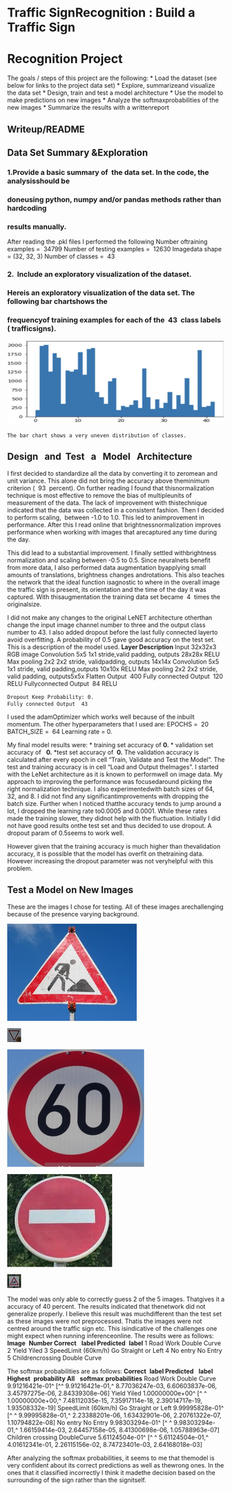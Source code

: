 # Traffic​ ​Sign​ ​Recognition​ ​:​ ​Build​ ​a​ ​Traffic​ ​Sign

# Recognition​ ​Project

The​ ​goals​ ​/​ ​steps​ ​of​ ​this​ ​project​ ​are​ ​the​ ​following:
*​ ​Load​ ​the​ ​data​ ​set​ ​(see​ ​below​ ​for​ ​links​ ​to​ ​the​ ​project​ ​data​ ​set)
*​ ​Explore,​ ​summarize​ ​and​ ​visualize​ ​the​ ​data​ ​set
*​ ​Design,​ ​train​ ​and​ ​test​ ​a​ ​model​ ​architecture
*​ ​Use​ ​the​ ​model​ ​to​ ​make​ ​predictions​ ​on​ ​new​ ​images
*​ ​Analyze​ ​the​ ​softmax​ ​probabilities​ ​of​ ​the​ ​new​ ​images
*​ ​Summarize​ ​the​ ​results​ ​with​ ​a​ ​written​ ​report

## Writeup/README

## Data ​Set ​Summary ​& ​Exploration

### 1. ​Provide ​a ​basic ​summary ​of ​ the ​data ​set. ​In the ​code, ​the ​analysis ​should ​be

### done ​using ​python, ​numpy ​and/or ​pandas ​methods ​rather than hardcoding

### results ​manually.

After​ ​reading​ ​the​ ​.pkl​ ​files​ ​I​ ​performed​ ​the​ ​following
Number​ ​of​ ​training​ ​examples​ ​=​ ​ 34799
Number​ ​of​ ​testing​ ​examples​ ​=​ ​ 12630
Image​ ​data​ ​shape​ ​=​ ​(32,​ ​32,​ ​3)
Number​ ​of​ ​classes​ ​=​ ​ 43

### 2. ​ ​ Include ​an ​exploratory ​visualization ​of ​the ​dataset.

### Here​ ​is​ ​an​ ​exploratory​ ​visualization​ ​of​ ​the​ ​data​ ​set.​ ​The​ ​following​ ​bar​ ​chart​ ​shows​ ​the

### frequency​ ​of​ ​training​ ​examples​ ​for​ ​each​ ​of​ ​the​ ​ 43 ​ ​class​ ​labels​ ​(​ ​traffic​ ​signs).

![Bar Chart](test_images/data_vizualization.png)
```
The​ ​bar​ ​chart​ ​shows​ ​a​ ​very​ ​uneven​ ​distribution​ ​of​ ​classes.
```

## Design ​ ​ and ​ ​ Test ​ ​ a ​ ​ Model ​ ​ Architecture

I​ ​first​ ​decided​ ​to​ ​standardize​ ​all​ ​the​ ​data​ ​by​ ​converting​ ​it​ ​to​ ​zero​ ​mean​ ​and​ ​unit​ ​variance.​ ​This
alone​ ​did​ ​not​ ​bring​ ​the​ ​accuracy​ ​above​ ​the​ ​minimum​ ​criterion​ ​(​ ​ 93 ​ ​percent).​ ​On​ ​further​ ​reading​ ​I
found​ ​that​ ​this​ ​normalization​ ​technique​ ​is​ ​most​ ​effective​ ​to​ ​remove​ ​the​ ​bias​ ​of​ ​multiple​ ​units​ ​of
measurement​ ​of​ ​the​ ​data.​ ​The​ ​lack​ ​of​ ​improvement​ ​with​ ​this​ ​technique​ ​indicated​ ​that​ ​the​ ​data
was​ ​collected​ ​in​ ​a​ ​consistent​ ​fashion.
Then​ ​I​ ​decided​ ​to​ ​perform​ ​scaling,​ ​​ ​between​ ​-1.0​ ​to​ ​1.0.​ ​This​ ​led​ ​to​ ​an​ ​improvement​ ​in
performance.
After​ ​this​ ​I​ ​read​ ​online​ ​that​ ​brightness​ ​normalization​ ​improves​ ​performance​ ​when​ ​working​ ​with
images​ ​that​ ​are​ ​captured​ ​any​ ​time​ ​during​ ​the​ ​day.

This​ ​did​ ​lead​ ​to​ ​a​ ​substantial​ ​improvement.​ ​I​ ​finally​ ​settled​ ​with​ ​brightness​ ​normalization​ ​and
scaling​ ​between​ ​-0.5​ ​to​ ​0.5.
Since​ ​neural​ ​nets​ ​benefit​ ​from​ ​more​ ​data,​ ​I​ ​also​ ​performed​ ​data​ ​augmentation​ ​by​ ​applying​ ​small
amounts​ ​of​ ​translations,​ ​brightness​ ​changes​ ​and​ ​rotations.​ ​This​ ​also​ ​teaches​ ​the​ ​network​ ​that
the​ ​ideal​ ​function​ ​is​ ​agnostic​ ​to​ ​where​ ​in​ ​the​ ​overall​ ​image​ ​the​ ​traffic​ ​sign​ ​is​ ​present,​ ​its
orientation​ ​and​ ​the​ ​time​ ​of​ ​the​ ​day​ ​it​ ​was​ ​captured.
With​ ​this​ ​augmentation​ ​the​ ​training​ ​data​ ​set​ ​became​ ​ 4 ​ ​times​ ​the​ ​original​ ​size.

I​ ​did​ ​not​ ​make​ ​any​ ​changes​ ​to​ ​the​ ​original​ ​LeNET​ ​architecture​ ​other​ ​than​ ​change​ ​the​ ​input
image​ ​channel​ ​number​ ​to​ ​three​ ​and​ ​the​ ​output​ ​class​ ​number​ ​to​ ​43.​ ​I​ ​also​ ​added​ ​dropout​ ​before
the​ ​last​ ​fully​ ​connected​ ​layer​ ​to​ ​avoid​ ​overfitting.​ ​A​ ​probability​ ​of​ ​0.5​ ​gave​ ​good​ ​accuracy​ ​on​ ​the
test​ ​set.
This​ ​is​ ​a​ ​description​ ​of​ ​the​ ​model​ ​used.
    **Layer Description**
    Input 32x32x3​ ​RGB​ ​image
    Convolution​ ​5x5 1x1​ ​stride,​ ​valid​ ​padding,​ ​outputs​ ​28x28x
    RELU
    Max​ ​pooling​ ​2x2 2x2​ ​stride,​ ​valid​ ​padding,​ ​outputs​ ​14x14x
    Convolution​ ​5x5 1x1​ ​stride,​ ​valid​ ​padding,​ ​outputs​ ​10x10x
    RELU
    Max​ ​pooling​ ​2x2 2x2​ ​stride,​ ​valid​ ​padding,​ ​outputs​ ​5x5x
    Flatten Output​ ​ 400
    Fully​ ​connected Output​ ​ 120
    RELU
    Fully​ ​connected Output​ ​ 84
    RELU

```
Dropout Keep​ ​Probability:​ ​0.
Fully​ ​connected Output​ ​ 43
```

I​ ​used​ ​the​ ​adamOptimizer​ ​which​ ​works​ ​well​ ​because​ ​of​ ​the​ ​inbuilt​ ​momentum.
The​ ​other​ ​hyperparameters​ ​that​ ​I​ ​used​ ​are:
EPOCHS​ ​=​ ​ 20
BATCH_SIZE​ ​=​ ​ 64
Learning​ ​rate​ ​=​ ​0.

My​ ​final​ ​model​ ​results​ ​were:
*​ ​training​ ​set​ ​accuracy​ ​of​ ​​ **0.**
*​ ​validation​ ​set​ ​accuracy​ ​of​ ​​ ​​ **0.**
*​ ​test​ ​set​ ​accuracy​ ​of​ ​​ **0.**
The​ ​validation​ ​accuracy​ ​is​ ​calculated​ ​after​ ​every​ ​epoch​ ​in​ ​cell​ ​“Train,​ ​Validate​ ​and​ ​Test​ ​the
Model”.
The​ ​test​ ​and​ ​training​ ​accuracy​ ​is​ ​in​ ​cell​ ​“Load​ ​and​ ​Output​ ​the​ ​Images”.
I​ ​started​ ​with​ ​the​ ​LeNet​ ​architecture​ ​as​ ​it​ ​is​ ​known​ ​to​ ​perform​ ​well​ ​on​ ​image​ ​data.
My​ ​approach​ ​to​ ​improving​ ​the​ ​performance​ ​was​ ​focused​ ​around​ ​picking​ ​the​ ​right​ ​normalization
technique.
I​ ​also​ ​experimented​ ​with​ ​batch​ ​sizes​ ​of​ ​64,​ ​32,​ ​and​ ​8.​ ​I​ ​did​ ​not​ ​find​ ​any​ ​significant​ ​improvements
with​ ​dropping​ ​the​ ​batch​ ​size.
Further​ ​when​ ​I​ ​noticed​ ​that​ ​the​ ​accuracy​ ​tends​ ​to​ ​jump​ ​around​ ​a​ ​lot,​ ​I​ ​dropped​ ​the​ ​learning​ ​rate
to​ ​0.0005​ ​and​ ​0.0001.​ ​While​ ​these​ ​rates​ ​made​ ​the​ ​training​ ​slower,​ ​they​ ​did​ ​not​ ​help​ ​with​ ​the
fluctuation.
Initially​ ​I​ ​did​ ​not​ ​have​ ​good​ ​results​ ​on​ ​the​ ​test​ ​set​ ​and​ ​thus​ ​decided​ ​to​ ​use​ ​dropout.​ ​A​ ​dropout
param​ ​of​ ​0.5​ ​seems​ ​to​ ​work​ ​well.


However​ ​given​ ​that​ ​the​ ​training​ ​accuracy​ ​is​ ​much​ ​higher​ ​than​ ​the​ ​validation​ ​accuracy,​ ​it​ ​is
possible​ ​that​ ​the​ ​model​ ​has​ ​overfit​ ​on​ ​the​ ​training​ ​data.​ ​However​ ​increasing​ ​the​ ​dropout
parameter​ ​was​ ​not​ ​very​ ​helpful​ ​with​ ​this​ ​problem.

## Test ​a ​Model ​on ​New ​Images

These​ ​are​ ​the​ ​images​ ​I​ ​chose​ ​for​ ​testing.​ ​All​ ​of​ ​these​ ​images​ ​are​ ​challenging​ ​because​ ​of​ ​the
presence​ ​varying​ ​background.

![Road Work](test_images/RoadWork.jpg)

![Yield](test_images/yield.jpg)

![SpeedLimit_60](test_images/SpeedLimit_60.jpg)

![No Entry](test_images/no_entry.jpg)

![Children](test_images/children.jpg)

The​ ​model​ ​was​ ​only​ ​able​ ​to​ ​correctly​ ​guess​ ​2 ​​of​ ​the​ ​5 ​​images.​ ​That​ ​gives​ ​it​ ​a​ ​accuracy​ ​of​ ​40
percent.​ ​The​ ​results​ ​indicated​ ​that​ ​the​ ​network​ ​did​ ​not​ ​generalize​ ​properly.
I​ ​believe​ ​this​ ​result​ ​was​ ​much​ ​different​ ​than​ ​the​ ​test​ ​set​ ​as​ ​these​ ​images​ ​were​ ​not
preprocessed.​ ​That​ ​is​ ​the​ ​images​ ​were​ ​not​ ​centred​ ​around​ ​the​ ​traffic​ ​sign​ ​etc.​ ​This​ ​is​ ​indicative
of​ ​the​ ​challenges​ ​one​ ​might​ ​expect​ ​when​ ​running​ ​inference​ ​online.
The​ ​results​ ​were​ ​as​ ​follows:
    **Image** ​ ​ **Number Correct** ​ ​ **label Predicted** ​ ​ **label**
    1 Road​ ​Work Double​ ​Curve
    2 Yield Yiled
    3 Speed​ ​Limit​ ​(60km/h) Go​ ​Straight​ ​or​ ​Left
    4 No​ ​entry No​ ​Entry
    5 Children​ ​crossing Double​ ​Curve

The​ ​softmax​ ​probabilities​ ​are​ ​as​ ​follows:
    **Correct** ​ ​ **label Predicted** ​ ​ **label Highest** ​ ​ **probability All** ​ ​ **softmax**
       **probabilities**
    Road​ ​Work Double​ ​Curve 9.91216421e-01^ [​^ ​​^ ​9.91216421e-01,^
       8.77036247e-03,
       6.60603837e-06,
       3.45797275e-06,
       2.84339308e-06]
    Yield Yiled 1.00000000e+00^ [​^ ​​^ ​1.00000000e+00,^
       7.48112035e-15,
       7.35917114e-18,
       2.39014717e-19,
       1.93508332e-19]
    Speed​ ​Limit​ ​(60km/h) Go​ ​Straight​ ​or​ ​Left 9.99995828e-01^ [​^ ​​^ ​9.99995828e-01,^
       2.23388201e-06,
       1.63432901e-06,
       2.20761322e-07,
       1.10794822e-08]
    No​ ​entry No​ ​Entry 9.98303294e-01^ [​^ ​​^ ​9.98303294e-01,^
       1.66159414e-03,
       2.64457158e-05,
       8.41300698e-06,
       1.05788963e-07]
    Children​ ​crossing Double​ ​Curve 5.61124504e-01^ [​^ ​​^ ​5.61124504e-01,^
       4.01612341e-01,
       2.26115156e-02,
       8.74723401e-03,
       2.64168018e-03]

After​ ​analyzing​ ​the​ ​softmax​ ​probabilities,​ ​it​ ​seems​ ​to​ ​me​ ​that​ ​the​ ​model​ ​is​ ​very​ ​confident​ ​about
its​ ​correct​ ​predictions​ ​as​ ​well​ ​as​ ​the​ ​wrong​ ​ones.​ ​In​ ​the​ ​ones​ ​that​ ​it​ ​classified​ ​incorrectly​ ​I​ ​think​ ​it
made​ ​the​ ​decision​ ​based​ ​on​ ​the​ ​surrounding​ ​of​ ​the​ ​sign​ ​rather​ ​than​ ​the​ ​sign​ ​itself.


